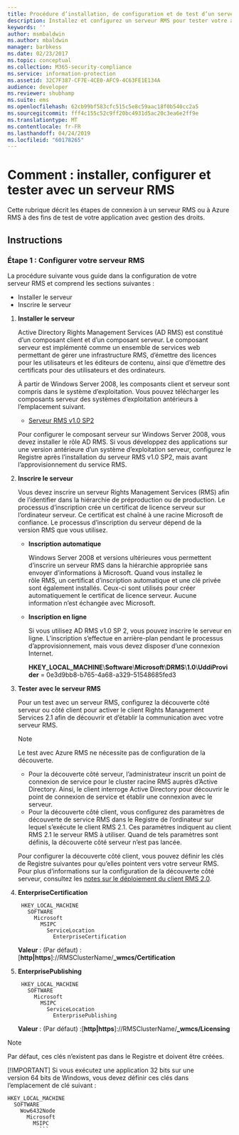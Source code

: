 ```yaml
---
title: Procédure d’installation, de configuration et de test d’un serveur RMS | Azure RMS
description: Installez et configurez un serveur RMS pour tester votre application avec gestion des droits.
keywords: ''
author: msmbaldwin
ms.author: mbaldwin
manager: barbkess
ms.date: 02/23/2017
ms.topic: conceptual
ms.collection: M365-security-compliance
ms.service: information-protection
ms.assetid: 32C7F387-CF7E-4CE0-AFC9-4C63FE1E134A
audience: developer
ms.reviewer: shubhamp
ms.suite: ems
ms.openlocfilehash: 62cb99bf583cfc515c5e8c59aac18f0b540cc2a5
ms.sourcegitcommit: fff4c155c52c9ff20bc4931d5ac20c3ea6e2ff9e
ms.translationtype: MT
ms.contentlocale: fr-FR
ms.lasthandoff: 04/24/2019
ms.locfileid: "60178265"
---
```

# <a name="how-to-install-configure-and-test-with-an-rms-server"></a>Comment : installer, configurer et tester avec un serveur RMS

Cette rubrique décrit les étapes de connexion à un serveur RMS ou à Azure RMS à des fins de test de votre application avec gestion des droits.
 
## <a name="instructions"></a>Instructions

### <a name="step-1-setup-your-rms-server"></a>Étape 1 : Configurer votre serveur RMS

La procédure suivante vous guide dans la configuration de votre serveur RMS et comprend les sections suivantes :

-   Installer le serveur
-   Inscrire le serveur

1. **Installer le serveur**

   Active Directory Rights Management Services (AD RMS) est constitué d’un composant client et d’un composant serveur. Le composant serveur est implémenté comme un ensemble de services web permettant de gérer une infrastructure RMS, d’émettre des licences pour les utilisateurs et les éditeurs de contenu, ainsi que d’émettre des certificats pour des utilisateurs et des ordinateurs.

   À partir de Windows Server 2008, les composants client et serveur sont compris dans le système d’exploitation. Vous pouvez télécharger les composants serveur des systèmes d’exploitation antérieurs à l’emplacement suivant.

   -   [Serveur RMS v1.0 SP2](https://go.microsoft.com/fwlink/p/?linkid=73722)

   Pour configurer le composant serveur sur Windows Server 2008, vous devez installer le rôle AD RMS. Si vous développez des applications sur une version antérieure d’un système d’exploitation serveur, configurez le Registre après l’installation du serveur RMS v1.0 SP2, mais avant l’approvisionnement du service RMS.

2. **Inscrire le serveur**

   Vous devez inscrire un serveur Rights Management Services (RMS) afin de l’identifier dans la hiérarchie de préproduction ou de production. Le processus d’inscription crée un certificat de licence serveur sur l’ordinateur serveur. Ce certificat est chaîné à une racine Microsoft de confiance. Le processus d’inscription du serveur dépend de la version RMS que vous utilisez.

   -   **Inscription automatique**

       Windows Server 2008 et versions ultérieures vous permettent d’inscrire un serveur RMS dans la hiérarchie appropriée sans envoyer d’informations à Microsoft. Quand vous installez le rôle RMS, un certificat d’inscription automatique et une clé privée sont également installés. Ceux-ci sont utilisés pour créer automatiquement le certificat de licence serveur. Aucune information n’est échangée avec Microsoft.

   -   **Inscription en ligne**

       Si vous utilisez AD RMS v1.0 SP 2, vous pouvez inscrire le serveur en ligne. L’inscription s’effectue en arrière-plan pendant le processus d’approvisionnement, mais vous devez disposer d’une connexion Internet.

       **HKEY\_LOCAL\_MACHINE**\\**Software**\\**Microsoft**\\**DRMS**\\**1.0**\\**UddiProvider** = 0e3d9bb8-b765-4a68-a329-51548685fed3

3. **Tester avec le serveur RMS**

    Pour un test avec un serveur RMS, configurez la découverte côté serveur ou côté client pour activer le client Rights Management Services 2.1 afin de découvrir et d’établir la communication avec votre serveur RMS.

    > [!Note]
    > Le test avec Azure RMS ne nécessite pas de configuration de la découverte.

   - Pour la découverte côté serveur, l’administrateur inscrit un point de connexion de service pour le cluster racine RMS auprès d’Active Directory. Ainsi, le client interroge Active Directory pour découvrir le point de connexion de service et établir une connexion avec le serveur.
   - Pour la découverte côté client, vous configurez des paramètres de découverte de service RMS dans le Registre de l’ordinateur sur lequel s’exécute le client RMS 2.1. Ces paramètres indiquent au client RMS 2.1 le serveur RMS à utiliser. Quand de tels paramètres sont définis, la découverte côté serveur n’est pas lancée.

   Pour configurer la découverte côté client, vous pouvez définir les clés de Registre suivantes pour qu’elles pointent vers votre serveur RMS. Pour plus d’informations sur la configuration de la découverte côté serveur, consultez les [notes sur le déploiement du client RMS 2.0](https://technet.microsoft.com/library/jj159267(WS.10).aspx).

4. **EnterpriseCertification**

        HKEY_LOCAL_MACHINE
          SOFTWARE
            Microsoft
              MSIPC
                ServiceLocation
                  EnterpriseCertification

   **Valeur** : (Par défaut) : [**http|https**]://RMSClusterName/**_wmcs/Certification**

5. **EnterprisePublishing**

        HKEY_LOCAL_MACHINE
          SOFTWARE
            Microsoft
              MSIPC
                ServiceLocation
                  EnterprisePublishing
                  
   **Valeur** : (Par défaut) :[**http|https**]://RMSClusterName/**_wmcs/Licensing**

> [!NOTE]
> Par défaut, ces clés n’existent pas dans le Registre et doivent être créées.
> 
> [!IMPORTANT]
> Si vous exécutez une application 32 bits sur une version 64 bits de Windows, vous devez définir ces clés dans l’emplacement de clé suivant :<p>
>   ```    
>   HKEY_LOCAL_MACHINE
>     SOFTWARE
>       Wow6432Node
>         Microsoft
>           MSIPC
>             ```
